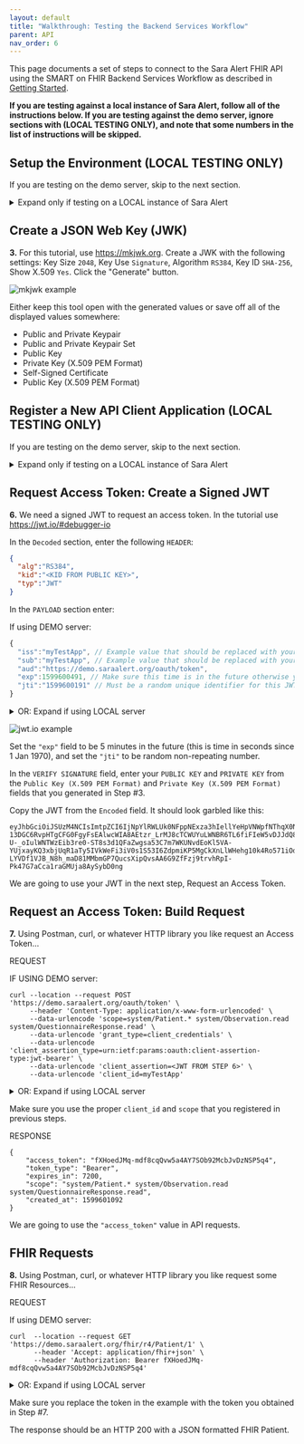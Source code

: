 ```yaml
---
layout: default
title: "Walkthrough: Testing the Backend Services Workflow"
parent: API
nav_order: 6
---
```

This page documents a set of steps to connect to the Sara Alert FHIR API using the SMART on FHIR Backend Services Workflow as described in  [Getting Started](api-getting-started#smart-on-fhir-backend-services-workflow).

**If you are testing against a local instance of Sara Alert, follow all of the instructions below. If you are testing against the demo server, ignore sections with (LOCAL TESTING ONLY), and note that some numbers in the list of instructions will be skipped.**

## Setup the Environment (LOCAL TESTING ONLY)
If you are testing on the demo server, skip to the next section.
<details>
<summary>Expand only if testing on a LOCAL instance of Sara Alert</summary>
<div markdown="1">

**1.** Clone and run Sara Alert following the steps in the [README](https://github.com/SaraAlert/SaraAlert/blob/master/README.md) for local setup. Make sure to have the database, Redis, and Sidekiq running for the full experience. At a minimum, the database and Redis need to be running.

**2.** Optionally, connect to the database to query some of the tables as we go through the workflow using `mysql --user=disease_trakker`
</div>
</details>

## Create a JSON Web Key (JWK)

**3.** For this tutorial, use <https://mkjwk.org>. Create a JWK with the following settings: Key Size `2048`, Key Use `Signature`, Algorithm `RS384`, Key ID `SHA-256`, Show X.509 `Yes`. Click the "Generate" button.

![mkjwk example](/SaraAlert/assets/images/mkjwk.png)

Either keep this tool open with the generated values or save off all of the displayed values somewhere:
- Public and Private Keypair
- Public and Private Keypair Set
- Public Key
- Private Key (X.509 PEM Format)
- Self-Signed Certificate
- Public Key (X.509 PEM Format)

## Register a New API Client Application (LOCAL TESTING ONLY)
If you are testing on the demo server, skip to the next section.

<details>
<summary>Expand only if testing on a LOCAL instance of Sara Alert</summary>
<div markdown="1">

**4.** Run the `admin:create_oauth_app_for_backend_services_workflow` rake task to both create a new "shadow user" to be used by this new application when creating/updating records, and to create the new OAuth application as well. This rake task requires that you first set an environment variable called `API_FILE_PATH` to the path of a json file that contains needed data. 

For example, if there is a file named `api_data.json` that looks like the following:
```
{
  "app_name": "test-m2m-app",
  "email":  "testapp@example.com",
  "jurisdiction_path": "USA",
  "public_key_set": {
    "keys": [<PUBLIC_KEY>]
  },
  "scopes": "system/Patient.* system/Observation.read system/QuestionnaireResponse.read user/Patient.* user/Observation.read user/QuestionnaireResponse.read",
  "redirect_uri": "urn:ietf:wg:oauth:2.0:oob"
}
```
You can then set the environment variable:
```
export API_FILE_PATH="path/to/api_data.json"
```

and then run the rake task. 
```
bundle exec rake admin:create_oauth_app_for_backend_services_workflow
```

You will see the Client ID of the shadow user and OAuth Application as part of the output:
```
Successfully created user with ID <GENERATED_USER_ID> and email testapp@example.com!
Successfully created user with OAuth Application!
Client ID: <GENERATED_CLIENT_ID>
```

**5.** OPTIONAL: Verify the application was properly registered by querying the database.

```
mysql> select * from oauth_applications;
+----+-----------+--------------------+-----------------------+--------------------------------+-----------------------------------+--------------+----------------------------+----------------------------+---------------------+-----------------+
| id | name      | uid                | secret                | redirect_uri                   | scopes                            | confidential | created_at                 | updated_at                 | public_key_set      | jurisdiction_id |
+----+-----------+--------------------+-----------------------+--------------------------------+-----------------------------------+--------------+----------------------------+----------------------------+---------------------+-----------------+
|  1 | demo      | demo-oauth-app-uid | demo-oauth-app-secret | http://localhost:4000/redirect | user/Patient.*                    |            1 | 2020-06-02 13:22:47.550013 | 2020-06-02 13:22:47.550013 | NULL                |            NULL |
|    |           |                    |                       |                                | user/Observation.read             |              |                            |                            |                     |                 |
|    |           |                    |                       |                                | user/QuestionnaireResponse.read   |              |                            |                            |                     |                 |
|  4 | myTestApp | myTestApp          | <ABRIDGED>            | urn:ietf:wg:oauth:2.0:oob      | system/Patient.*                  |            1 | 2020-09-08 20:15:11.183139 | 2020-09-08 20:15:11.183139 | ---keys: <ABRIDGED> |               1 |
|    |           |                    |                       |                                | system/Observation.read           |              |                            |                            |                     |                 |
|    |           |                    |                       |                                | system/QuestionnaireResponse.read |              |                            |                            |                     |                 |
+----+-----------+--------------------+-----------------------+--------------------------------+-----------------------------------+--------------+----------------------------+----------------------------+---------------------+-----------------+
2 rows in set (0.00 sec)
```
</div>
</details>

## Request Access Token: Create a Signed JWT

**6.** We need a signed JWT to request an access token. In the tutorial use <https://jwt.io/#debugger-io>

In the `Decoded` section, enter the following `HEADER`:

```json
{
  "alg":"RS384",
  "kid":"<KID FROM PUBLIC KEY>",
  "typ":"JWT"
}
```

In the `PAYLOAD` section enter:

If using DEMO server:
```javascript
{
  "iss":"myTestApp", // Example value that should be replaced with your Client ID
  "sub":"myTestApp", // Example value that should be replaced with your Client ID
  "aud":"https://demo.saraalert.org/oauth/token",
  "exp":1599600491, // Make sure this time is in the future otherwise you will see a SignatureExpired error
  "jti":"1599600191" // Must be a random unique identifier for this JWT
}
```

<details>
<summary> OR: Expand if using LOCAL server</summary>
<div markdown="1">

```javascript
{
  "iss":"myTestApp", // Example value that should be replaced with your Client ID
  "sub":"myTestApp", // Example value that should be replaced with your Client ID
  "aud":"http://localhost:3000/oauth/token",
  "exp":1599600491, // Make sure this time is in the future otherwise you will see a SignatureExpired error
  "jti":"1599600191" // Must be a random unique identifier for this JWT
}
```
</div>
</details>

![jwt.io example](/SaraAlert/assets/images/jwtio.png)

Set the `"exp"` field to be 5 minutes in the future (this is time in seconds since 1 Jan 1970), and set the `"jti"` to be random non-repeating number.

In the `VERIFY SIGNATURE` field, enter your `PUBLIC KEY` and `PRIVATE KEY` from the `Public Key (X.509 PEM Format)` and `Private Key (X.509 PEM Format)` fields that you generated in Step #3.

Copy the JWT from the `Encoded` field. It should look garbled like this:

```
eyJhbGciOiJSUzM4NCIsImtpZCI6IjNpYlRWLUk0NFppNExza3hIellYeHpVNWpfNThqX0NxRzJiY3lKT0Z1bnciLCJ0eXAiOiJKV1QifQ.eyJpc3MiOiJteVRlc3RBcHAiLCJzdWIiOiJteVRlc3RBcHAiLCJhdWQiOiJodHRwOi8vbG9jYWxob3N0OjMwMDAvb2F1dGgvdG9rZW4iLCJleHAiOjE1OTk2MDA0OTEsImp0aSI6MTU5OTYwMDE5MX0.OljK-13DGC6RvpHTgCFG0FgyFsEAlwcWIA8AEtzr_LrMJ8cTCWUYuLWNBR6TL6fiFIeW5vDJJdQ8zDUZC_rOMN-U-_oIulWNTWzEib3re0-ST8s3d1QFaZwgsa53C7m7WKUNvdEoKl5VA-YUjxayKQ3xbjUqR1aTy5IVkWeFi3iV0s1S53I6ZdpmiKP5MgCkXnLlWHehg10k4Ro571iOd54cphsrDueiCQBF7P88CoWsrV3uUhFnFSBR53JHWzYDX3-LYVDf1VJB_N8h_maD81MMbmGP7QucsXipQvsAA6G9ZfFzj9trvhRpI-Pk47G7aCca1raGMUja8AySybD0ng
```

We are going to use your JWT in the next step, Request an Access Token.

## Request an Access Token: Build Request

**7.** Using Postman, curl, or whatever HTTP library you like request an Access Token...

REQUEST

IF USING DEMO server:
```
curl --location --request POST 'https://demo.saraalert.org/oauth/token' \
     --header 'Content-Type: application/x-www-form-urlencoded' \
     --data-urlencode 'scope=system/Patient.* system/Observation.read system/QuestionnaireResponse.read' \
     --data-urlencode 'grant_type=client_credentials' \
     --data-urlencode 'client_assertion_type=urn:ietf:params:oauth:client-assertion-type:jwt-bearer' \
     --data-urlencode 'client_assertion=<JWT FROM STEP 6>' \
     --data-urlencode 'client_id=myTestApp'
```

<details>
<summary> OR: Expand if using LOCAL server</summary>
<div markdown="1">

```
curl --location --request POST 'http://localhost:3000/oauth/token' \
     --header 'Content-Type: application/x-www-form-urlencoded' \
     --data-urlencode 'scope=system/Patient.* system/Observation.read system/QuestionnaireResponse.read' \
     --data-urlencode 'grant_type=client_credentials' \
     --data-urlencode 'client_assertion_type=urn:ietf:params:oauth:client-assertion-type:jwt-bearer' \
     --data-urlencode 'client_assertion=<JWT FROM STEP 6>' \
     --data-urlencode 'client_id=myTestApp'
```
</div>
</details>

Make sure you use the proper `client_id` and `scope` that you registered in previous steps.

RESPONSE
```
{
    "access_token": "fXHoedJMq-mdf8cqQvw5a4AY7SOb92McbJvDzNSP5q4",
    "token_type": "Bearer",
    "expires_in": 7200,
    "scope": "system/Patient.* system/Observation.read system/QuestionnaireResponse.read",
    "created_at": 1599601092
}
```
We are going to use the `"access_token"` value in API requests.

## FHIR Requests

**8.** Using Postman, curl, or whatever HTTP library you like request some FHIR Resources...

REQUEST

If using DEMO server:
```
curl  --location --request GET 'https://demo.saraalert.org/fhir/r4/Patient/1' \
      --header 'Accept: application/fhir+json' \
      --header 'Authorization: Bearer fXHoedJMq-mdf8cqQvw5a4AY7SOb92McbJvDzNSP5q4'
```

<details>
<summary>OR: Expand if using LOCAL server</summary>
<div markdown="1">

```
curl  --location --request GET 'http://localhost:3000/fhir/r4/Patient/1' \
      --header 'Accept: application/fhir+json' \
      --header 'Authorization: Bearer fXHoedJMq-mdf8cqQvw5a4AY7SOb92McbJvDzNSP5q4'
```
</div>
</details>

Make sure you replace the token in the example with the token you obtained in Step #7.

The response should be an HTTP 200 with a JSON formatted FHIR Patient.
